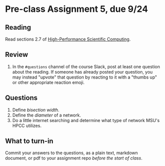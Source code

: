 # Pre-class Assignment 5, due 9/24

## Reading

Read sections 2.7 of [High-Performance Scientific Computing](../assets/EijkhoutIntroToHPC2020.pdf).

## Review

1. In the `#questions` channel of the course Slack, post at least one question about the reading. If someone has already posted your question, you may instead "upvote" that question by reacting to it with a "thumbs up" or other appropriate reaction emoji. 

## Questions

1. Define _bisection width_.
2. Define the _diameter_ of a network.
3. Do a little internet searching and determine what type of network MSU's HPCC utilizes.

## What to turn-in

Commit your answers to the questions, as a plain text, markdown document, or pdf to your assignment repo _before the start of class_.
